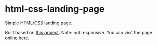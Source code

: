 # html-css-landing-page
Simple HTML/CSS landing page.

Built based on [this project](https://www.theodinproject.com/paths/foundations/courses/foundations/lessons/landing-page). Note: not responsive.
You can visit the page online [here](https://grbenjamin.github.io/html-css-landing-page/).

